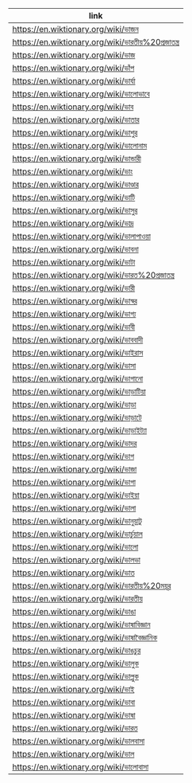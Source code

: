 |link|
|----|
|https://en.wiktionary.org/wiki/ভাজন|
|https://en.wiktionary.org/wiki/ভারতীয়%20প্রজাতন্ত্র|
|https://en.wiktionary.org/wiki/ভাজ|
|https://en.wiktionary.org/wiki/ভাঁপ|
|https://en.wiktionary.org/wiki/ভার্যা|
|https://en.wiktionary.org/wiki/ভালোভাবে|
|https://en.wiktionary.org/wiki/ভাব|
|https://en.wiktionary.org/wiki/ভাতার|
|https://en.wiktionary.org/wiki/ভাশুর|
|https://en.wiktionary.org/wiki/ভালোনাম|
|https://en.wiktionary.org/wiki/ভান্ডারী|
|https://en.wiktionary.org/wiki/ভাং|
|https://en.wiktionary.org/wiki/ভাণ্ডার|
|https://en.wiktionary.org/wiki/ভাটি|
|https://en.wiktionary.org/wiki/ভাসুর|
|https://en.wiktionary.org/wiki/ভাদ্র|
|https://en.wiktionary.org/wiki/ভালাপাওয়া|
|https://en.wiktionary.org/wiki/ভাবনা|
|https://en.wiktionary.org/wiki/ভাটা|
|https://en.wiktionary.org/wiki/ভারত%20প্রজাতন্ত্র|
|https://en.wiktionary.org/wiki/ভারী|
|https://en.wiktionary.org/wiki/ভাস্বর|
|https://en.wiktionary.org/wiki/ভাগ্য|
|https://en.wiktionary.org/wiki/ভাবী|
|https://en.wiktionary.org/wiki/ভাববাদী|
|https://en.wiktionary.org/wiki/ভাইরাস|
|https://en.wiktionary.org/wiki/ভাসা|
|https://en.wiktionary.org/wiki/ভাগানো|
|https://en.wiktionary.org/wiki/ভাড়াটিয়া|
|https://en.wiktionary.org/wiki/ভাড়া|
|https://en.wiktionary.org/wiki/ভাড়াটে|
|https://en.wiktionary.org/wiki/ভাড়াইট্যা|
|https://en.wiktionary.org/wiki/ভাদর|
|https://en.wiktionary.org/wiki/ভাগ|
|https://en.wiktionary.org/wiki/ভাজা|
|https://en.wiktionary.org/wiki/ভাগা|
|https://en.wiktionary.org/wiki/ভাইয়া|
|https://en.wiktionary.org/wiki/ভালা|
|https://en.wiktionary.org/wiki/ভানুয়াটু|
|https://en.wiktionary.org/wiki/ভার্চুয়াল|
|https://en.wiktionary.org/wiki/ভালো|
|https://en.wiktionary.org/wiki/ভালভা|
|https://en.wiktionary.org/wiki/ভাত|
|https://en.wiktionary.org/wiki/ভারতীয়%20ময়ূর|
|https://en.wiktionary.org/wiki/ভারতীয়|
|https://en.wiktionary.org/wiki/ভাঙা|
|https://en.wiktionary.org/wiki/ভাষাবিজ্ঞান|
|https://en.wiktionary.org/wiki/ভাষাবৈজ্ঞানিক|
|https://en.wiktionary.org/wiki/ভাঙচুর|
|https://en.wiktionary.org/wiki/ভালুক|
|https://en.wiktionary.org/wiki/ভাল্লুক|
|https://en.wiktionary.org/wiki/ভাই|
|https://en.wiktionary.org/wiki/ভাবা|
|https://en.wiktionary.org/wiki/ভাষা|
|https://en.wiktionary.org/wiki/ভারত|
|https://en.wiktionary.org/wiki/ভালবাসা|
|https://en.wiktionary.org/wiki/ভাল|
|https://en.wiktionary.org/wiki/ভালোবাসা|
